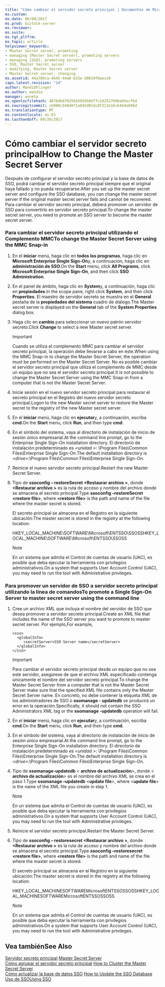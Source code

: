 ```yaml
---
title: "Cómo cambiar el servidor secreto principal | Documentos de Microsoft"
ms.custom: 
ms.date: 06/08/2017
ms.prod: biztalk-server
ms.reviewer: 
ms.suite: 
ms.tgt_pltfrm: 
ms.topic: article
helpviewer_keywords:
- Master Secret server, promoting
- managing [Master Secret server], promoting servers
- managing [SSO], promoting servers
- SSO, Master Secret server
- modifying, Master Secret server
- Master Secret server, changing
ms.assetid: 44a786ca-4645-44a8-b33e-d0019f0aeca9
caps.latest.revision: "14"
author: MandiOhlinger
ms.author: mandia
manager: anneta
ms.openlocfilehash: 4676db07025b4395d58df7c24252769ba65ecfb4
ms.sourcegitcommit: cb908c540d8f1a692d01dc8f313e16cb4b4e696d
ms.translationtype: MT
ms.contentlocale: es-ES
ms.lasthandoff: 09/20/2017
---
```

# <a name="how-to-change-the-master-secret-server"></a><span data-ttu-id="00e60-102">Cómo cambiar el servidor secreto principal</span><span class="sxs-lookup"><span data-stu-id="00e60-102">How to Change the Master Secret Server</span></span>
<span data-ttu-id="00e60-103">Después de configurar el servidor secreto principal y la base de datos de SSO, podrá cambiar el servidor secreto principal siempre que el original haya fallado y no pueda recuperarse.</span><span class="sxs-lookup"><span data-stu-id="00e60-103">After you set up the master secret server and configure the SSO database, you can change the master secret server if the original master secret server fails and cannot be recovered.</span></span> <span data-ttu-id="00e60-104">Para cambiar el servidor secreto principal, deberá promover un servidor de SSO para convertirlo en servidor secreto principal.</span><span class="sxs-lookup"><span data-stu-id="00e60-104">To change the master secret server, you need to promote an SSO server to become the master secret server.</span></span>  
  
### <a name="to-change-the-master-secret-server-using-the-mmc-snap-in"></a><span data-ttu-id="00e60-105">Para cambiar el servidor secreto principal utilizando el Complemento MMC</span><span class="sxs-lookup"><span data-stu-id="00e60-105">To change the Master Secret Server using the MMC Snap-in</span></span>  
  
1.  <span data-ttu-id="00e60-106">En el **iniciar** menú, haga clic en **todos los programas**, haga clic en **Microsoft Enterprise Single Sign-On**y, a continuación, haga clic en **administración de SSO**.</span><span class="sxs-lookup"><span data-stu-id="00e60-106">On the **Start** menu, click **All Programs**, click **Microsoft Enterprise Single Sign-On**, and then click **SSO Administration**.</span></span>  
  
2.  <span data-ttu-id="00e60-107">En el panel de ámbito, haga clic en **System**y, a continuación, haga clic en **propiedades**.</span><span class="sxs-lookup"><span data-stu-id="00e60-107">In the scope pane, right click **System**, and then click **Properties**.</span></span> <span data-ttu-id="00e60-108">El maestro de servidor secreto se muestra en el **General** pestaña de la **propiedades del sistema** cuadro de diálogo.</span><span class="sxs-lookup"><span data-stu-id="00e60-108">The Master secret server is displayed on the **General** tab of the **System Properties** dialog box.</span></span>  
  
3.  <span data-ttu-id="00e60-109">Haga clic en **cambio** para seleccionar un nuevo patrón servidor secreto.</span><span class="sxs-lookup"><span data-stu-id="00e60-109">Click **Change** to select a new Master secret server.</span></span>  
  
    > [!IMPORTANT]
    >  <span data-ttu-id="00e60-110">Cuando se utiliza el complemento MMC para cambiar el servidor secreto principal, la operación debe llevarse a cabo en éste.</span><span class="sxs-lookup"><span data-stu-id="00e60-110">When using the MMC Snap-in to change the Master Secret Server, the operation must be performed on the Master Secret Server.</span></span> <span data-ttu-id="00e60-111">No es posible cambiar el servidor secreto principal que utiliza el complemento de MMC desde un equipo que no sea el servidor secreto principal.</span><span class="sxs-lookup"><span data-stu-id="00e60-111">It is not possible to change the Master Secret Server using the MMC Snap-in from a computer that is not the Master Secret Server.</span></span>  
  
4.  <span data-ttu-id="00e60-112">Inicie sesión en el nuevo servidor secreto principal para restaurar el secreto principal en el Registro del nuevo servidor secreto principal.</span><span class="sxs-lookup"><span data-stu-id="00e60-112">Logon to the new Master secret server to restore the Master secret to the registry of the new Master secret server.</span></span>  
  
5.  <span data-ttu-id="00e60-113">En el **iniciar** menú, haga clic en **ejecutar**y, a continuación, escriba **cmd**.</span><span class="sxs-lookup"><span data-stu-id="00e60-113">On the **Start** menu, click **Run**, and then type **cmd**.</span></span>  
  
6.  <span data-ttu-id="00e60-114">En el símbolo del sistema, vaya al directorio de instalación de inicio de sesión único empresarial.</span><span class="sxs-lookup"><span data-stu-id="00e60-114">At the command line prompt, go to the Enterprise Single Sign-On installation directory.</span></span> <span data-ttu-id="00e60-115">El directorio de instalación predeterminado es  *\<unidad >*: \Program Files\Common Files\Enterprise Single Sign-On.</span><span class="sxs-lookup"><span data-stu-id="00e60-115">The default installation directory is *\<drive>*:\Program Files\Common Files\Enterprise Single Sign-On.</span></span>  
  
7.  <span data-ttu-id="00e60-116">Reinicie el nuevo servidor secreto principal.</span><span class="sxs-lookup"><span data-stu-id="00e60-116">Restart the new Master Secret Server.</span></span>  
  
8.  <span data-ttu-id="00e60-117">Tipo de **ssoconfig – restoreSecret \<Restaurar archivo >**, donde  **\<Restaurar archivo >** es la ruta de acceso y nombre del archivo donde se almacena el secreto principal.</span><span class="sxs-lookup"><span data-stu-id="00e60-117">Type **ssoconfig –restoreSecret \<restore file>**, where **\<restore file>** is the path and name of the file where the master secret is stored.</span></span>  
  
     <span data-ttu-id="00e60-118">El secreto principal se almacena en el Registro en la siguiente ubicación:</span><span class="sxs-lookup"><span data-stu-id="00e60-118">The master secret is stored in the registry at the following location:</span></span>  
  
     <span data-ttu-id="00e60-119">HKEY_LOCAL_MACHINE\SOFTWARE\Microsoft\ENTSSO\SSOSS</span><span class="sxs-lookup"><span data-stu-id="00e60-119">HKEY_LOCAL_MACHINE\SOFTWARE\Microsoft\ENTSSO\SSOSS</span></span>  
  
    > [!NOTE]
    >  <span data-ttu-id="00e60-120">En un sistema que admita el Control de cuentas de usuario (UAC), es posible que deba ejecutar la herramienta con privilegios administrativos.</span><span class="sxs-lookup"><span data-stu-id="00e60-120">On a system that supports User Account Control (UAC), you may need to run the tool with Administrative privileges.</span></span>  
  
### <a name="to-promote-a-single-sign-on-server-to-master-secret-server-using-the-command-line"></a><span data-ttu-id="00e60-121">Para promover un servidor de SSO a servidor secreto principal utilizando la línea de comandos</span><span class="sxs-lookup"><span data-stu-id="00e60-121">To promote a Single Sign-On Server to master secret server using the command line</span></span>  
  
1.  <span data-ttu-id="00e60-122">Cree un archivo XML que incluya el nombre del servidor de SSO que desea promover a servidor secreto principal.</span><span class="sxs-lookup"><span data-stu-id="00e60-122">Create an XML file that includes the name of the SSO server you want to promote to master secret server.</span></span> <span data-ttu-id="00e60-123">Por ejemplo,</span><span class="sxs-lookup"><span data-stu-id="00e60-123">For example,</span></span>  
  
    ```  
    <sso>  
      <globalInfo>  
         <secretServer>SSO Server name</secretServer>  
      </globalInfo>  
    </sso>  
    ```  
  
    > [!IMPORTANT]
    >  <span data-ttu-id="00e60-124">Para cambiar el servidor secreto principal desde un equipo que no sea este servidor, asegúrese de que el archivo XML especificado contenga únicamente el nombre del servidor secreto principal.</span><span class="sxs-lookup"><span data-stu-id="00e60-124">To change the Master Secret Server from a computer that is not the Master Secret Server make sure that the specified XML file contains only the Master Secret Server name.</span></span> <span data-ttu-id="00e60-125">En concreto, no debe contener la etiqueta XML de los administradores de SSO o **ssomanage - updatedb** se producirá un error en la operación.</span><span class="sxs-lookup"><span data-stu-id="00e60-125">Specifically, it should not contain the SSO Administrators XML tag or the **ssomanage -updatedb** operation will fail.</span></span>  
  
2.  <span data-ttu-id="00e60-126">En el **iniciar** menú, haga clic en **ejecutar**y, a continuación, escriba **cmd**.</span><span class="sxs-lookup"><span data-stu-id="00e60-126">On the **Start** menu, click **Run**, and then type **cmd**.</span></span>  
  
3.  <span data-ttu-id="00e60-127">En el símbolo del sistema, vaya al directorio de instalación de inicio de sesión único empresarial.</span><span class="sxs-lookup"><span data-stu-id="00e60-127">At the command line prompt, go to the Enterprise Single Sign-On installation directory.</span></span> <span data-ttu-id="00e60-128">El directorio de instalación predeterminado es  *\<unidad >*: \Program Files\Common Files\Enterprise Single Sign-On.</span><span class="sxs-lookup"><span data-stu-id="00e60-128">The default installation directory is *\<drive>*:\Program Files\Common Files\Enterprise Single Sign-On.</span></span>  
  
4.  <span data-ttu-id="00e60-129">Tipo de **ssomanage-updatedb** \< **archivo de actualización**>, donde \< **archivo de actualización**> es el nombre del archivo XML se crea en el paso 1.</span><span class="sxs-lookup"><span data-stu-id="00e60-129">Type **ssomanage –updatedb** \<**update file**>, where \<**update file**> is the name of the XML file you create in step 1.</span></span>  
  
    > [!NOTE]
    >  <span data-ttu-id="00e60-130">En un sistema que admita el Control de cuentas de usuario (UAC), es posible que deba ejecutar la herramienta con privilegios administrativos.</span><span class="sxs-lookup"><span data-stu-id="00e60-130">On a system that supports User Account Control (UAC), you may need to run the tool with Administrative privileges.</span></span>  
  
5.  <span data-ttu-id="00e60-131">Reinicie el servidor secreto principal.</span><span class="sxs-lookup"><span data-stu-id="00e60-131">Restart the Master Secret Server.</span></span>  
  
6.  <span data-ttu-id="00e60-132">Tipo de **ssoconfig – restoresecret \<Restaurar archivo >**, donde  **\<Restaurar archivo >** es la ruta de acceso y nombre del archivo donde se almacena el secreto principal.</span><span class="sxs-lookup"><span data-stu-id="00e60-132">Type **ssoconfig –restoresecret \<restore file>**, where **\<restore file>** is the path and name of the file where the master secret is stored.</span></span>  
  
     <span data-ttu-id="00e60-133">El secreto principal se almacena en el Registro en la siguiente ubicación:</span><span class="sxs-lookup"><span data-stu-id="00e60-133">The master secret is stored in the registry at the following location:</span></span>  
  
     <span data-ttu-id="00e60-134">HKEY_LOCAL_MACHINESOFTWAREMicrosoftENTSSOSSOSS</span><span class="sxs-lookup"><span data-stu-id="00e60-134">HKEY_LOCAL_MACHINESOFTWAREMicrosoftENTSSOSSOSS</span></span>  
  
    > [!NOTE]
    >  <span data-ttu-id="00e60-135">En un sistema que admita el Control de cuentas de usuario (UAC), es posible que deba ejecutar la herramienta con privilegios administrativos.</span><span class="sxs-lookup"><span data-stu-id="00e60-135">On a system that supports User Account Control (UAC), you may need to run the tool with Administrative privileges.</span></span>  
  
## <a name="see-also"></a><span data-ttu-id="00e60-136">Vea también</span><span class="sxs-lookup"><span data-stu-id="00e60-136">See Also</span></span>  
 <span data-ttu-id="00e60-137">[Servidor secreto principal](../core/master-secret-server.md) </span><span class="sxs-lookup"><span data-stu-id="00e60-137">[Master Secret Server](../core/master-secret-server.md) </span></span>  
 <span data-ttu-id="00e60-138">[Cómo agrupar el servidor secreto principal](../core/how-to-cluster-the-master-secret-server1.md) </span><span class="sxs-lookup"><span data-stu-id="00e60-138">[How to Cluster the Master Secret Server](../core/how-to-cluster-the-master-secret-server1.md) </span></span>  
 <span data-ttu-id="00e60-139">[Cómo actualizar la base de datos SSO](../core/how-to-update-the-sso-database.md) </span><span class="sxs-lookup"><span data-stu-id="00e60-139">[How to Update the SSO Database](../core/how-to-update-the-sso-database.md) </span></span>  
 [<span data-ttu-id="00e60-140">Uso de SSO</span><span class="sxs-lookup"><span data-stu-id="00e60-140">Using SSO</span></span>](../core/using-sso.md)